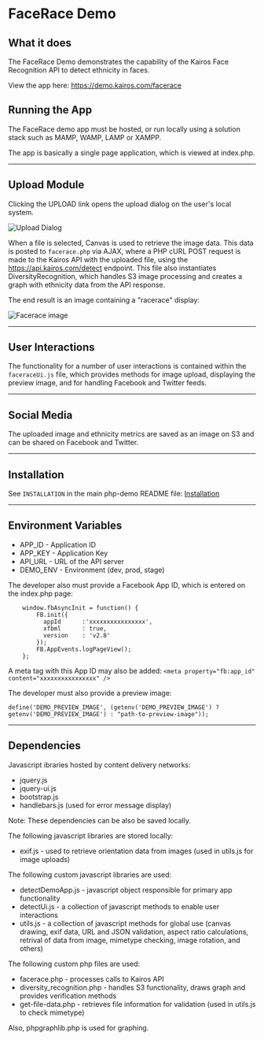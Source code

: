 # FaceRace Demo
## What it does
The FaceRace Demo demonstrates the capability of the Kairos Face Recognition API to detect ethnicity in faces. 

View the app here: https://demo.kairos.com/facerace

## Running the App
The FaceRace demo app must be hosted, or run locally using a solution stack such as MAMP, WAMP, LAMP or XAMPP.

The app is basically a single page application, which is viewed at index.php.

---

## Upload Module

Clicking the UPLOAD link opens the upload dialog on the user's local system.

![Upload Dialog](/php-demo/facerace/docs/upload_dialog.png?raw=true)

When a file is selected, Canvas is used to retrieve the image data.  This data is posted to `facerace.php` via AJAX, where a PHP cURL POST request is made to the Kairos API with the uploaded file, using the https://api.kairos.com/detect endpoint.  This file also instantiates DiversityRecognition, which handles S3 image processing and creates a graph with ethnicity data from the API response.

The end result is an image containing a "racerace" display:

![Facerace image](/php-demo/facerace/docs/facerace_image.png?raw=true)

---
## User Interactions

The functionality for a number of user interactions is contained within the `faceraceUi.js` file, which provides methods for image upload, displaying the preview image, and for handling Facebook and Twitter feeds.

---

## Social Media

The uploaded image and ethnicity metrics are saved as an image on S3 and can be shared on Facebook and Twitter.


---
## Installation


See `INSTALLATION` in the main php-demo README file: [Installation](/php-demo/README.md)

---
## Environment Variables

* APP_ID - Application ID
* APP_KEY - Application Key
* API_URL - URL of the API server 
* DEMO_ENV - Environment (dev, prod, stage)

The developer also must provide a Facebook App ID, which is entered on the index.php page:

        window.fbAsyncInit = function() {
            FB.init({
              appId      :'xxxxxxxxxxxxxxxx',
              xfbml      : true,
              version    : 'v2.8'
            });
            FB.AppEvents.logPageView();
        };
A meta tag with this App ID may also be added:
`<meta property="fb:app_id" content="xxxxxxxxxxxxxxxx" />`

The developer must also provide a preview image:

    define('DEMO_PREVIEW_IMAGE', (getenv('DEMO_PREVIEW_IMAGE') ? getenv('DEMO_PREVIEW_IMAGE') : "path-to-preview-image"));
---

## Dependencies
Javascript ibraries hosted by content delivery networks:
* jquery.js
* jquery-ui.js
* bootstrap.js
* handlebars.js (used for error message display)

Note: These dependencies can be also be saved locally.

The following javascript libraries are stored locally:

* exif.js - used to retrieve orientation data from images (used in utils.js for image uploads)

The following custom javascript libraries are used:
* detectDemoApp.js - javascript object responsible for primary app functionality
* detectUi.js - a collection of javascript methods to enable user interactions
* utils.js - a collection of javascript methods for global use (canvas drawing, exif data, URL and JSON validation, aspect ratio calculations, retrival of data from image, mimetype checking, image rotation, and others)

The following custom php files are used:
* facerace.php - processes calls to Kairos API 
* diversity_recognition.php - handles S3 functionality, draws graph and provides verification methods
* get-file-data.php - retrieves file information for validation (used in utils.js to check mimetype)

Also, phpgraphlib.php is used for graphing.



